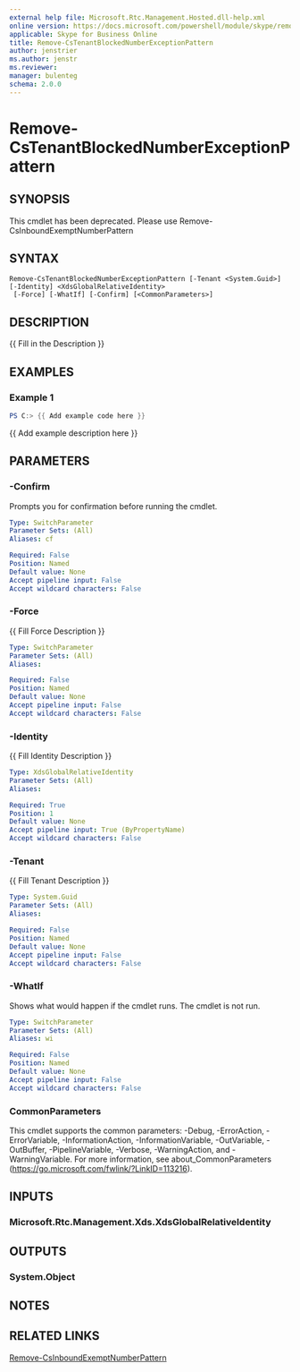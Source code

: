 ```yaml
---
external help file: Microsoft.Rtc.Management.Hosted.dll-help.xml 
online version: https://docs.microsoft.com/powershell/module/skype/remove-cstenantblockednumberexceptionpattern
applicable: Skype for Business Online 
title: Remove-CsTenantBlockedNumberExceptionPattern
author: jenstrier
ms.author: jenstr
ms.reviewer:
manager: bulenteg
schema: 2.0.0
---
```


# Remove-CsTenantBlockedNumberExceptionPattern

## SYNOPSIS

This cmdlet has been deprecated. Please use Remove-CsInboundExemptNumberPattern

## SYNTAX

```
Remove-CsTenantBlockedNumberExceptionPattern [-Tenant <System.Guid>] [-Identity] <XdsGlobalRelativeIdentity>
 [-Force] [-WhatIf] [-Confirm] [<CommonParameters>]
```

## DESCRIPTION
{{ Fill in the Description }}

## EXAMPLES

### Example 1
```powershell
PS C:> {{ Add example code here }}
```

{{ Add example description here }}

## PARAMETERS

### -Confirm
Prompts you for confirmation before running the cmdlet.

```yaml
Type: SwitchParameter
Parameter Sets: (All)
Aliases: cf

Required: False
Position: Named
Default value: None
Accept pipeline input: False
Accept wildcard characters: False
```

### -Force
{{ Fill Force Description }}

```yaml
Type: SwitchParameter
Parameter Sets: (All)
Aliases:

Required: False
Position: Named
Default value: None
Accept pipeline input: False
Accept wildcard characters: False
```

### -Identity
{{ Fill Identity Description }}

```yaml
Type: XdsGlobalRelativeIdentity
Parameter Sets: (All)
Aliases:

Required: True
Position: 1
Default value: None
Accept pipeline input: True (ByPropertyName)
Accept wildcard characters: False
```

### -Tenant
{{ Fill Tenant Description }}

```yaml
Type: System.Guid
Parameter Sets: (All)
Aliases:

Required: False
Position: Named
Default value: None
Accept pipeline input: False
Accept wildcard characters: False
```

### -WhatIf
Shows what would happen if the cmdlet runs.
The cmdlet is not run.

```yaml
Type: SwitchParameter
Parameter Sets: (All)
Aliases: wi

Required: False
Position: Named
Default value: None
Accept pipeline input: False
Accept wildcard characters: False
```

### CommonParameters
This cmdlet supports the common parameters: -Debug, -ErrorAction, -ErrorVariable, -InformationAction, -InformationVariable, -OutVariable, -OutBuffer, -PipelineVariable, -Verbose, -WarningAction, and -WarningVariable. For more information, see about_CommonParameters (https://go.microsoft.com/fwlink/?LinkID=113216).

## INPUTS

### Microsoft.Rtc.Management.Xds.XdsGlobalRelativeIdentity

## OUTPUTS

### System.Object
## NOTES

## RELATED LINKS
[Remove-CsInboundExemptNumberPattern](Remove-CsInboundExemptNumberPattern.md)
